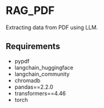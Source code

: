 # RAG_PDF
Extracting data from PDF using LLM.

## Requirements
- pypdf
- langchain_huggingface
- langchain_community
- chromadb
- pandas==2.2.0
- transformers==4.46
- torch


